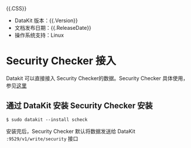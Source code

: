 {{.CSS}}

- DataKit 版本：{{.Version}}
- 文档发布日期：{{.ReleaseDate}}
- 操作系统支持：Linux

# Security Checker 接入

Datakit 可以直接接入 Security Checker的数据。Security Checker 具体使用，参见[这里](https://www.yuque.com/dataflux/sec_checker/install) 

## 通过 DataKit 安装 Security Checker 安装

```shell
$ sudo datakit --install scheck
```

安装完后，Security Checker 默认将数据发送给 DataKit `:9529/v1/write/security` 接口
